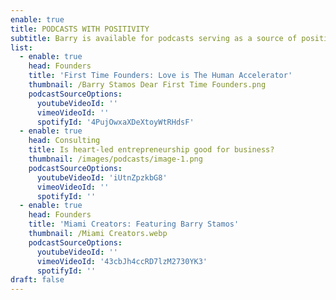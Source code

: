 ```yaml
---
enable: true
title: PODCASTS WITH POSITIVITY
subtitle: Barry is available for podcasts serving as a source of positivity.
list:
  - enable: true
    head: Founders
    title: 'First Time Founders: Love is The Human Accelerator'
    thumbnail: /Barry Stamos Dear First Time Founders.png
    podcastSourceOptions: 
      youtubeVideoId: ''
      vimeoVideoId: ''
      spotifyId: '4PujOwxaXDeXtoyWtRHdsF'
  - enable: true
    head: Consulting
    title: Is heart-led entrepreneurship good for business?
    thumbnail: /images/podcasts/image-1.png
    podcastSourceOptions: 
      youtubeVideoId: 'iUtnZpzkbG8'
      vimeoVideoId: ''
      spotifyId: ''
  - enable: true
    head: Founders
    title: 'Miami Creators: Featuring Barry Stamos'
    thumbnail: /Miami Creators.webp
    podcastSourceOptions: 
      youtubeVideoId: ''
      vimeoVideoId: '43cbJh4ccRD7lzM2730YK3'
      spotifyId: ''
draft: false
---
```


